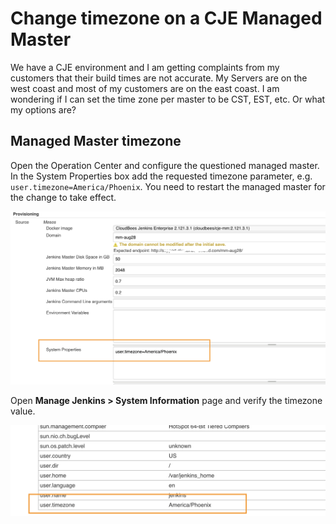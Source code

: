 # Change timezone on a CJE Managed Master

We have a CJE environment and I am getting complaints from my customers that their build times are not accurate. My Servers are on the west coast and most of my customers are on the east coast. I am wondering if I can set the time zone per master to be CST, EST, etc. Or what my options are?


## Managed Master timezone

Open the Operation Center and configure the questioned managed master. In the System Properties box add the requested timezone parameter, e.g. `user.timezone=America/Phoenix`. You need to restart the managed master for the change to take effect.

![](timezone1.png)

Open **Manage Jenkins > System Information** page and verify the timezone value.

![](timezone2.png)


